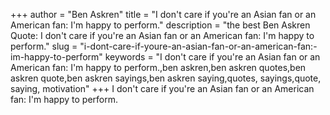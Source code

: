 +++
author = "Ben Askren"
title = "I don't care if you're an Asian fan or an American fan: I'm happy to perform."
description = "the best Ben Askren Quote: I don't care if you're an Asian fan or an American fan: I'm happy to perform."
slug = "i-dont-care-if-youre-an-asian-fan-or-an-american-fan:-im-happy-to-perform"
keywords = "I don't care if you're an Asian fan or an American fan: I'm happy to perform.,ben askren,ben askren quotes,ben askren quote,ben askren sayings,ben askren saying,quotes, sayings,quote, saying, motivation"
+++
I don't care if you're an Asian fan or an American fan: I'm happy to perform.
